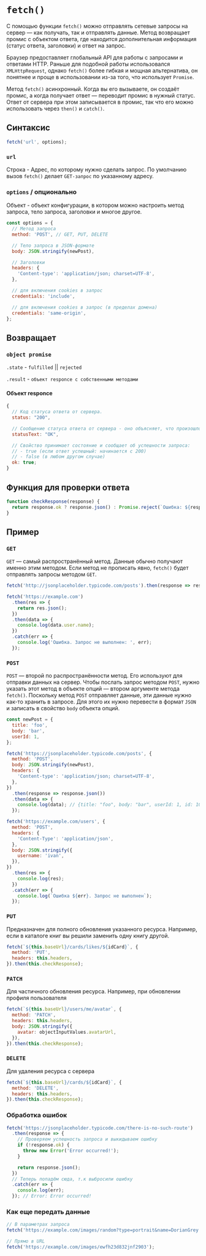 # `fetch()`

С помощью функции `fetch()` можно отправлять сетевые запросы на сервер — как получать, так и отправлять данные. Метод возвращает промис с объектом ответа, где находится дополнительная информация (статус ответа, заголовки) и ответ на запрос.

Браузер предоставляет глобальный API для работы с запросами и ответами HTTP. Раньше для подобной работы использовался `XMLHttpRequest`, однако `fetch()` более гибкая и мощная альтернатива, он понятнее и проще в использовании из-за того, что использует `Promise`.

Метод `fetch()` асинхронный. Когда вы его вызываете, он создаёт промис, а когда получает ответ — переводит промис в нужный статус. Ответ от сервера при этом записывается в промис, так что его можно использовать через `then()` и `catch()`.

## Синтаксис

```js
fetch('url', options);
```

### `url`

Строка - Адрес, по которому нужно сделать запрос. По умолчанию вызов `fetch()` делает `GET-запрос` по указанному адресу.

### `options` / опционально

Объект - объект конфигурации, в котором можно настроить метод запроса, тело запроса, заголовки и многое другое.

```js
const options = {
  // Метод запроса
  method: 'POST', // GET, PUT, DELETE

  // Тело запроса в JSON-формате
  body: JSON.stringify(newPost),

  // Заголовки
  headers: {
    'Content-type': 'application/json; charset=UTF-8',
  },

  // для включения cookies в запрос
  credentials: 'include',

  // для включения cookies в запрос (в пределах домена)
  credentials: 'same-origin',
};
```

## Возвращает

### `object promise`

`.state` - `fulfilled` || `rejected`

`.result` - `объект responce с собственными методами`

#### Объект responce

```js
{
  // Код статуса ответа от сервера.
  status: "200",

  // Сообщение статуса ответа от сервера - оно объясняет, что произошло.
  statusText: "OK",

  // Свойство принимает состояние и сообщает об успешности запроса:
  // - true (если ответ успешный: начинается с 200)
  // - false (в любом другом случае)
  ok: true;
}
```

## Функция для проверки ответа

```js
function checkResponse(response) {
  return response.ok ? response.json() : Promise.reject(`Ошибка: ${response.status}`);
}
```

## Пример

### `GET`

`GET` — самый распространённый метод. Данные обычно получают именно этим методом. Если метод не прописать явно, `fetch()` будет отправлять запросы методом `GET`.

```js
fetch('http://jsonplaceholder.typicode.com/posts').then(response => response.json());
```

```js
fetch('https://example.com')
  .then(res => {
    return res.json();
  })
  .then(data => {
    console.log(data.user.name);
  })
  .catch(err => {
    console.log('Ошибка. Запрос не выполнен: ', err);
  });
```

### `POST`

`POST` — второй по распространённости метод. Его используют для отправки данных на сервер. Чтобы послать запрос методом `POST`, нужно указать этот метод в объекте опций — втором аргументе метода `fetch()`. Поскольку метод `POST` отправляет данные, эти данные нужно как-то хранить в запросе. Для этого их нужно перевести в формат `JSON` и записать в свойство `body` объекта опций.

```js
const newPost = {
  title: 'foo',
  body: 'bar',
  userId: 1,
};

fetch('https://jsonplaceholder.typicode.com/posts', {
  method: 'POST',
  body: JSON.stringify(newPost),
  headers: {
    'Content-type': 'application/json; charset=UTF-8',
  },
})
  .then(response => response.json())
  .then(data => {
    console.log(data); // {title: "foo", body: "bar", userId: 1, id: 101}
  });
```

```js
fetch('https://example.com/users', {
  method: 'POST',
  headers: {
    'Content-Type': 'application/json',
  },
  body: JSON.stringify({
    username: 'ivan',
  }),
})
  .then(res => {
    console.log(res);
  })
  .catch(err => {
    console.log(`Ошибка ${err}. Запрос не выполнен`);
  });
```

### `PUT`

Предназначен для полного обновления указанного ресурса. Например, если в каталоге книг вы решили заменить одну книгу другой.

```js
fetch(`${this.baseUrl}/cards/likes/${idCard}`, {
  method: 'PUT',
  headers: this.headers,
}).then(this.checkResponse);
```

### `PATCH`

Для частичного обновления ресурса. Например, при обновлении профиля пользователя

```js
fetch(`${this.baseUrl}/users/me/avatar`, {
  method: 'PATCH',
  headers: this.headers,
  body: JSON.stringify({
    avatar: objectInputValues.avatarUrl,
  }),
}).then(this.checkResponse);
```

### `DELETE`

Для удаления ресурса с сервера

```js
fetch(`${this.baseUrl}/cards/${idCard}`, {
  method: 'DELETE',
  headers: this.headers,
}).then(this.checkResponse);
```

### Обработка ошибок

```js
fetch('https://jsonplaceholder.typicode.com/there-is-no-such-route')
  .then(response => {
    // Проверяем успешность запроса и выкидываем ошибку
    if (!response.ok) {
      throw new Error('Error occurred!');
    }

    return response.json();
  })
  // Теперь попадём сюда, т.к выбросили ошибку
  .catch(err => {
    console.log(err);
  }); // Error: Error occurred!
```

### Как еще передать данные

```js
// В параметрах запроса
fetch('https://example.com/images/random?type=portrait&name=DorianGrey');

// Прямо в URL
fetch('https://example.com/images/ewfh23d832jnf2903');
```
